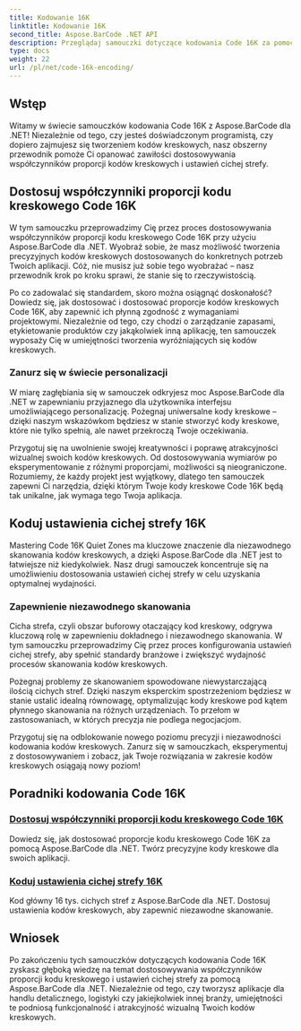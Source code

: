 ```yaml
---
title: Kodowanie 16K
linktitle: Kodowanie 16K
second_title: Aspose.BarCode .NET API
description: Przeglądaj samouczki dotyczące kodowania Code 16K za pomocą Aspose.BarCode dla .NET. Dostosuj proporcje kodu kreskowego i ustawienia cichej strefy, aby uzyskać precyzyjne i niezawodne skanowanie w swoich aplikacjach.
type: docs
weight: 22
url: /pl/net/code-16k-encoding/
---
```


## Wstęp

Witamy w świecie samouczków kodowania Code 16K z Aspose.BarCode dla .NET! Niezależnie od tego, czy jesteś doświadczonym programistą, czy dopiero zajmujesz się tworzeniem kodów kreskowych, nasz obszerny przewodnik pomoże Ci opanować zawiłości dostosowywania współczynników proporcji kodów kreskowych i ustawień cichej strefy.

## Dostosuj współczynniki proporcji kodu kreskowego Code 16K

W tym samouczku przeprowadzimy Cię przez proces dostosowywania współczynników proporcji kodu kreskowego Code 16K przy użyciu Aspose.BarCode dla .NET. Wyobraź sobie, że masz możliwość tworzenia precyzyjnych kodów kreskowych dostosowanych do konkretnych potrzeb Twoich aplikacji. Cóż, nie musisz już sobie tego wyobrażać – nasz przewodnik krok po kroku sprawi, że stanie się to rzeczywistością.

Po co zadowalać się standardem, skoro można osiągnąć doskonałość? Dowiedz się, jak dostosować i dostosować proporcje kodów kreskowych Code 16K, aby zapewnić ich płynną zgodność z wymaganiami projektowymi. Niezależnie od tego, czy chodzi o zarządzanie zapasami, etykietowanie produktów czy jakąkolwiek inną aplikację, ten samouczek wyposaży Cię w umiejętności tworzenia wyróżniających się kodów kreskowych.

### Zanurz się w świecie personalizacji

W miarę zagłębiania się w samouczek odkryjesz moc Aspose.BarCode dla .NET w zapewnianiu przyjaznego dla użytkownika interfejsu umożliwiającego personalizację. Pożegnaj uniwersalne kody kreskowe – dzięki naszym wskazówkom będziesz w stanie stworzyć kody kreskowe, które nie tylko spełnią, ale nawet przekroczą Twoje oczekiwania.

Przygotuj się na uwolnienie swojej kreatywności i poprawę atrakcyjności wizualnej swoich kodów kreskowych. Od dostosowywania wymiarów po eksperymentowanie z różnymi proporcjami, możliwości są nieograniczone. Rozumiemy, że każdy projekt jest wyjątkowy, dlatego ten samouczek zapewni Ci narzędzia, dzięki którym Twoje kody kreskowe Code 16K będą tak unikalne, jak wymaga tego Twoja aplikacja.

## Koduj ustawienia cichej strefy 16K

Mastering Code 16K Quiet Zones ma kluczowe znaczenie dla niezawodnego skanowania kodów kreskowych, a dzięki Aspose.BarCode dla .NET jest to łatwiejsze niż kiedykolwiek. Nasz drugi samouczek koncentruje się na umożliwieniu dostosowania ustawień cichej strefy w celu uzyskania optymalnej wydajności.

### Zapewnienie niezawodnego skanowania

Cicha strefa, czyli obszar buforowy otaczający kod kreskowy, odgrywa kluczową rolę w zapewnieniu dokładnego i niezawodnego skanowania. W tym samouczku przeprowadzimy Cię przez proces konfigurowania ustawień cichej strefy, aby spełnić standardy branżowe i zwiększyć wydajność procesów skanowania kodów kreskowych.

Pożegnaj problemy ze skanowaniem spowodowane niewystarczającą ilością cichych stref. Dzięki naszym eksperckim spostrzeżeniom będziesz w stanie ustalić idealną równowagę, optymalizując kody kreskowe pod kątem płynnego skanowania na różnych urządzeniach. To przełom w zastosowaniach, w których precyzja nie podlega negocjacjom.

Przygotuj się na odblokowanie nowego poziomu precyzji i niezawodności kodowania kodów kreskowych. Zanurz się w samouczkach, eksperymentuj z dostosowywaniem i zobacz, jak Twoje rozwiązania w zakresie kodów kreskowych osiągają nowy poziom!
## Poradniki kodowania Code 16K
### [Dostosuj współczynniki proporcji kodu kreskowego Code 16K](./code-16k-aspect-ratio-customization/)
Dowiedz się, jak dostosować proporcje kodu kreskowego Code 16K za pomocą Aspose.BarCode dla .NET. Twórz precyzyjne kody kreskowe dla swoich aplikacji.
### [Koduj ustawienia cichej strefy 16K](./code-16k-quiet-zone-settings/)
Kod główny 16 tys. cichych stref z Aspose.BarCode dla .NET. Dostosuj ustawienia kodów kreskowych, aby zapewnić niezawodne skanowanie.

## Wniosek

Po zakończeniu tych samouczków dotyczących kodowania Code 16K zyskasz głęboką wiedzę na temat dostosowywania współczynników proporcji kodu kreskowego i ustawień cichej strefy za pomocą Aspose.BarCode dla .NET. Niezależnie od tego, czy tworzysz aplikacje dla handlu detalicznego, logistyki czy jakiejkolwiek innej branży, umiejętności te podniosą funkcjonalność i atrakcyjność wizualną Twoich kodów kreskowych.